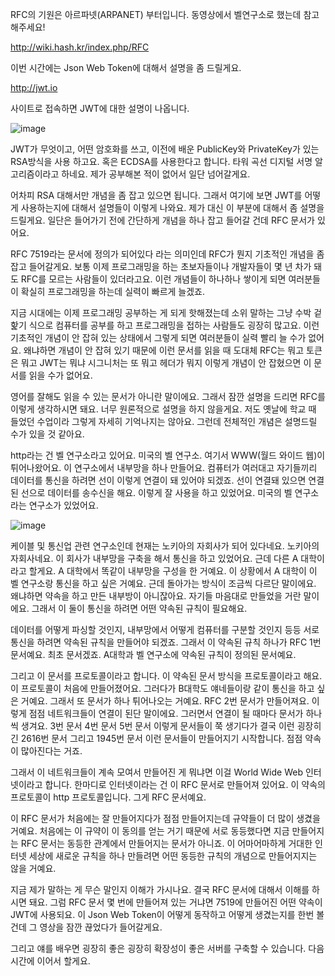 RFC의 기원은 아르파넷(ARPANET) 부터입니다. 동영상에서 벨연구소로 했는데 참고 해주세요!

http://wiki.hash.kr/index.php/RFC


이번 시간에는 Json Web Token에 대해서 설명을 좀 드릴게요. 

http://jwt.io

사이트로 접속하면 JWT에 대한 설명이 나옵니다. 

![image](https://user-images.githubusercontent.com/79847020/145709676-58816b4a-f370-44f2-ab6f-2c1e40de6408.png)

JWT가 무엇이고, 어떤 암호화를 쓰고, 이전에 배운 PublicKey와 PrivateKey가 있는 RSA방식을 사용 하고요. 
혹은 ECDSA를 사용한다고 합니다. 타워 곡선 디지털 서명 알고리즘이라고 하네요. 제가 공부해본 적이 없어서 일단 넘어갈게요. 

어차피 RSA 대해서만 개념을 좀 잡고 있으면 됩니다. 그래서 여기에 보면 JWT를 어떻게 사용하는지에 대해서 설명들이 이렇게 나와요.
제가 대신 이 부분에 대해서 좀 설명을 드릴게요. 일단은 들어가기 전에 간단하게 개념을 하나 잡고 들어갈 건데 RFC 문서가 있어요. 

RFC 7519라는 문서에 정의가 되어있다 라는 의미인데 RFC가 뭔지 기초적인 개념을 좀 잡고 들어갈게요. 보통 이제 프로그래밍을 하는 초보자들이나 개발자들이 몇 년 차가 돼도 RFC를 모르는 사람들이 있더라고요. 이런 개념들이 하나하나 쌓이게 되면 여러분들이 확실히 프로그래밍을 하는데 실력이 빠르게 늘겠죠. 

지금 시대에는 이제 프로그래밍 공부하는 게 되게 핫해졌는데 소위 말하는 그냥 수박 겉 핥기 식으로 컴퓨터를 공부를 하고 프로그래밍을 접하는 사람들도 굉장히 많고요. 이런 기초적인 개념이 안 잡혀 있는 상태에서 그렇게 되면 여러분들이 실력 빨리 늘 수가 없어요. 왜냐하면 개념이 안 잡혀 있기 때문에 이런 문서를 읽을 때 도대체 RFC는 뭐고 토큰은 뭐고 JWT는 뭐냐 시그니처는 또 뭐고 헤더가 뭐지 이렇게 개념이 안 잡혔으면 이 문서를 읽을 수가 없어요. 

영어를 잘해도 읽을 수 있는 문서가 아니란 말이에요. 그래서 잠깐 설명을 드리면 RFC를 이렇게 생각하시면 돼요. 너무 원론적으로 설명을 하지 않을게요. 저도 옛날에 학교 때 들었던 수업이라 그렇게 자세히 기억나지는 않아요. 그런데 전체적인 개념은 설명드릴 수가 있을 것 같아요. 

http라는 건 벨 연구소라고 있어요. 미국의 벨 연구소. 여기서 WWW(월드 와이드 웹)이 튀어나왔어요. 이 연구소에서 내부망을 하나 만들어요. 
컴퓨터가 여러대고 자기들끼리 데이터를 통신을 하려면 선이 이렇게 연결이 돼 있어야 되겠죠. 선이 연결돼 있으면 연결된 선으로 데이터를 송수신을 해요. 이렇게 잘 사용을 하고 있었어요. 미국의 벨 연구소라는 연구소가 있었어요.

![image](https://user-images.githubusercontent.com/79847020/145710587-b7a89c65-61c9-40af-b107-c8f3e66a31ed.png)

케이블 및 통신업 관련 연구소인데 현재는 노키아의 자회사가 되어 있다네요. 노키아의 자회사네요. 
이 회사가 내부망을 구축을 해서 통신을 하고 있었어요. 근데 다른 A 대학이라고 할게요. A 대학에서 똑같이 내부망을 구성을 한 거예요. 
이 상황에서 A 대학이 이 벨 연구소랑 통신을 하고 싶은 거예요. 
근데 돌아가는 방식이 조금씩 다르단 말이에요. 왜냐하면 약속을 하고 만든 내부방이 아니잖아요. 자기들 마음대로 만들었을 거란 말이에요.
그래서 이 둘이 통신을 하려면 어떤 약속된 규칙이 필요해요. 

데이터를 어떻게 파싱할 것인지, 내부망에서 어떻게 컴퓨터를 구분할 것인지 등등 서로 통신을 하려면 약속된 규칙을 만들어야 되겠죠. 
그래서 이 약속된 규칙 하나가 RFC 1번 문서예요. 최초 문서겠죠. 
A대학과 벨 연구소에 약속된 규칙이 정의된 문서예요.

그리고 이 문서를 프로토콜이라고 합니다. 이 약속된 문서 방식을 프로토콜이라고 해요. 이 프로토콜이 처음에 만들어졌어요. 그러다가 B대학도 얘네들이랑 같이 통신을 하고 싶은 거예요. 그래서 또 문서가 하나 튀어나오는 거예요. RFC 2번 문서가 만들어져요. 이렇게 점점 네트워크들이 연결이 된단 말이에요. 
그러면서 연결이 될 때마다 문서가 하나씩 생겨요. 3번 문서 4번 문서 5번 문서 이렇게 문서들이 쭉 생기다가 결국 이런 굉장히 긴 2616번 문서 그리고 1945번 문서 이런 문서들이 만들어지기 시작합니다. 점점 약속이 많아진다는 거죠.

그래서 이 네트워크들이 계속 모여서 만들어진 게 뭐냐면 이걸 World Wide Web 인터넷이라고 합니다. 한마디로 인터넷이라는 건 이 RFC 문서로 만들어져 있어요. 이 약속의 프로토콜이 http 프로토콜입니다. 그게 RFC 문서예요. 

이 RFC 문서가 처음에는 잘 만들어지다가 점점 만들어지는데 규약들이 더 많이 생겼을 거예요. 처음에는 이 규약이 이 동의를 얻는 거기 때문에 서로 동등했다면 
지금 만들어지는 RFC 문서는 동등한 관계에서 만들어지는 문서가 아니죠. 이 어마어마하게 거대한 인터넷 세상에 새로운 규칙을 하나 만들려면 어떤 동등한 규칙의 개념으로 만들어지지는 않을 거예요. 

지금 제가 말하는 게 무슨 말인지 이해가 가시나요. 결국 RFC 문서에 대해서 이해를 하시면 돼요. 그럼 RFC 문서 몇 번에 만들어져 있는 거냐면 7519에 만들어진 어떤 약속이 JWT에 사용되요. 이 Json Web Token이 어떻게 동작하고 어떻게 생겼는지를 한번 볼 건데 그 영상을 잠깐 끊었다가 들어갈게요.

그리고 얘를 배우면 굉장히 좋은 굉장히 확장성이 좋은 서버를 구축할 수 있습니다. 다음 시간에 이어서 할게요.
